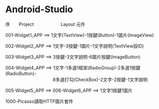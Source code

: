 # Android-Studio
序&emsp;&emsp;Project&emsp;&emsp;&emsp;&emsp;&emsp;&emsp;Layout 元件

001-Widget1_APP ==> 1文字(TextView)-1按鍵(Button)-1圖片(ImageView)

002-Widget2_APP	==> 1文字-3按鍵-1圖片-1文字說明(TextView設ID)

003-Widget3_APP	==> 3按鍵-3文字說明-6圖片按鍵(ImageButton)

004-Widget4_APP	==> 1文字-1多選1框架(RadioGroup)-2多選1按鍵(RadioButton)-<br>
&emsp;&emsp;&emsp;&emsp;&emsp;&emsp;&emsp;&emsp;&emsp;&emsp;&nbsp;&nbsp;8多選打勾(CheckBox)-2文字-2按鍵-1文字說明

005-Widget5_APP	==>
006-Widget6_APP	==> 1文字1按鍵1圖片<p>
1000-Picasso讀取HTTP圖片套件

